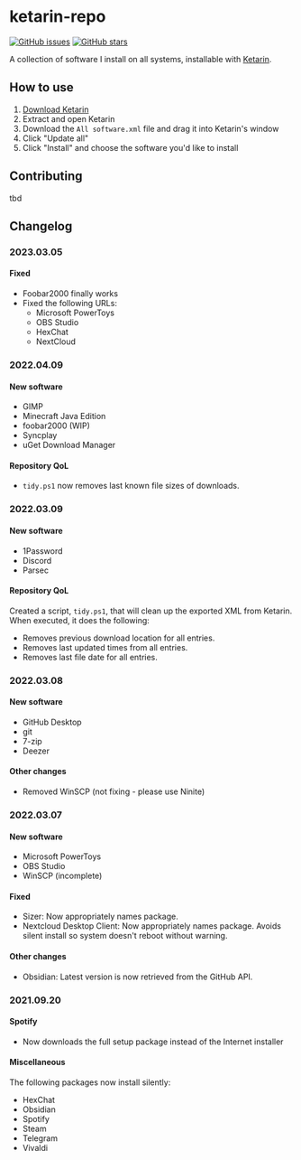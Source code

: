 # ketarin-repo

[![GitHub issues](https://img.shields.io/github/issues/yeenbean/ketarin-repo?style=for-the-badge)](https://github.com/yeenbean/ketarin-repo/issues) [![GitHub stars](https://img.shields.io/github/stars/yeenbean/ketarin-repo?style=for-the-badge)](https://github.com/yeenbean/ketarin-repo/stargazers)

A collection of software I install on all systems, installable with [Ketarin](https://ketarin.org).

## How to use

1. [Download Ketarin](https://ketarin.org/download)
2. Extract and open Ketarin
3. Download the `All software.xml` file and drag it into Ketarin's window
4. Click "Update all"
5. Click "Install" and choose the software you'd like to install

## Contributing

tbd

## Changelog

### 2023.03.05

#### Fixed

- Foobar2000 finally works
- Fixed the following URLs:
  - Microsoft PowerToys
  - OBS Studio
  - HexChat
  - NextCloud

### 2022.04.09

#### New software

- GIMP
- Minecraft Java Edition
- foobar2000 (WIP)
- Syncplay
- uGet Download Manager

#### Repository QoL

- `tidy.ps1` now removes last known file sizes of downloads.

### 2022.03.09

#### New software

- 1Password
- Discord
- Parsec

#### Repository QoL

Created a script, `tidy.ps1`, that will clean up the exported XML from Ketarin. When executed, it does the following:

- Removes previous download location for all entries.
- Removes last updated times from all entries.
- Removes last file date for all entries.

### 2022.03.08

#### New software

- GitHub Desktop
- git
- 7-zip
- Deezer

#### Other changes

- Removed WinSCP (not fixing - please use Ninite)

### 2022.03.07

#### New software

- Microsoft PowerToys
- OBS Studio
- WinSCP (incomplete)

#### Fixed

- Sizer: Now appropriately names package.
- Nextcloud Desktop Client: Now appropriately names package. Avoids silent install so system doesn't reboot without warning.

#### Other changes

- Obsidian: Latest version is now retrieved from the GitHub API.

### 2021.09.20

#### Spotify

- Now downloads the full setup package instead of the Internet installer

#### Miscellaneous

The following packages now install silently:

- HexChat
- Obsidian
- Spotify
- Steam
- Telegram
- Vivaldi
